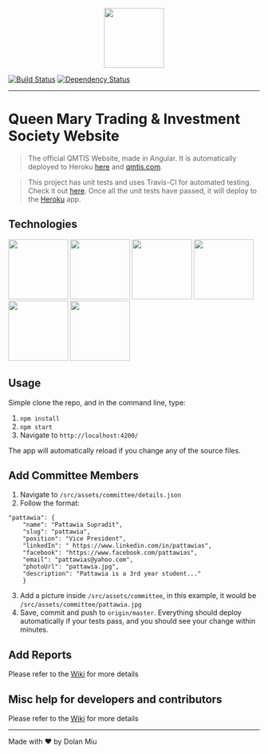 <p align="center">
    <img src="https://upload.wikimedia.org/wikipedia/en/thumb/5/54/Queen_Mary%2C_University_of_London_logo.svg/1280px-Queen_Mary%2C_University_of_London_logo.svg.png" height="120">
</p>

[![Build Status][travis-image]][travis-url] [![Dependency Status][daviddm-image]][daviddm-url]

---

# Queen Mary Trading & Investment Society Website

> The official QMTIS Website, made in Angular.
It is automatically deployed to Heroku [here](https://qmtis.herokuapp.com/) and [qmtis.com](http://qmtis.com/).

> This project has unit tests and uses Travis-CI for automated testing. Check it out [here](https://travis-ci.org/dolanmiu/qmtis-website).
Once all the unit tests have passed, it will deploy to the [Heroku](https://qmtis.herokuapp.com/) app.

## Technologies
<p>
    <img src="https://angular.io/assets/images/logos/angular/angular.png" height="120">
    <img src="https://avatars1.githubusercontent.com/u/3284117" height="120">
    <img src="https://worldvectorlogo.com/logos/heroku.svg" height="120">
    <img src="https://worldvectorlogo.com/logos/travis-ci-icon.svg" height="120">
    <img src="http://getbootstrap.com/assets/brand/bootstrap-solid.svg" height="120">
    <img src="https://strongloop.com/wp-content/uploads/2015/12/nodejs-logo.png" height="120">
</p>

## Usage
Simple clone the repo, and in the command line, type:

1. `npm install`
2. `npm start`
3. Navigate to `http://localhost:4200/`

The app will automatically reload if you change any of the source files.

## Add Committee Members
1. Navigate to `/src/assets/committee/details.json`
2. Follow the format:
```
"pattawia": {
    "name": "Pattawia Supradit",
    "slug": "pattawia",
    "position": "Vice President",
    "linkedIn": " https://www.linkedin.com/in/pattawias",
    "facebook": "https://www.facebook.com/pattawias",
    "email": "pattawias@yahoo.com",
    "photoUrl": "pattawia.jpg",
    "description": "Pattawia is a 3rd year student..."
    }
```
3. Add a picture inside `/src/assets/committee`, in this example, it would be `/src/assets/committee/pattawia.jpg`
4. Save, commit and push to `origin/master`. Everything should deploy automatically if your tests pass, and you should see your change within minutes.

## Add Reports
Please refer to the [Wiki](https://github.com/dolanmiu/qmtis-website/wiki/How-to-create-a-Report) for more details

## Misc help for developers and contributors
Please refer to the [Wiki](https://github.com/dolanmiu/qmtis-website/wiki/Developers-and-contributors) for more details

---

Made with ♥ by Dolan Miu

[travis-image]: https://travis-ci.org/dolanmiu/qmtis-website.svg?branch=master
[travis-url]: https://travis-ci.org/dolanmiu/qmtis-website
[daviddm-image]: https://david-dm.org/dolanmiu/qmtis-website.svg?theme=shields.io
[daviddm-url]: https://david-dm.org/dolanmiu/qmtis-website
